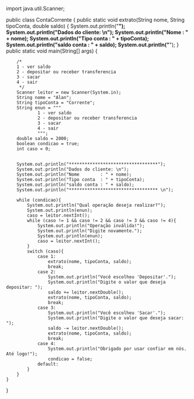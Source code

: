 import java.util.Scanner;

public class ContaCorrente {
    public static void extrato(String nome, String tipoConta, double saldo) {
        System.out.println("**********************************");
        System.out.println("Dados do cliente: \n");
        System.out.println("Nome        : " + nome);
        System.out.println("Tipo conta  : " + tipoConta);
        System.out.println("saldo conta : " + saldo);
        System.out.println("**********************************");
    }
    public static void main(String[] args) {

        /*
        1 - ver saldo
        2 - depositar ou receber transferencia
        3 - sacar
        4 - sair
         */
        Scanner leitor = new Scanner(System.in);
        String nome = "Alan";
        String tipoConta = "Corrente";
        String enun = """
                1 - ver saldo
                2 - depositar ou receber transferencia
                3 - sacar
                4 - sair
                """;
        double saldo = 2000;
        boolean condicao = true;
        int caso = 0;


        System.out.println("**********************************");
        System.out.println("Dados do cliente: \n");
        System.out.println("Nome        : " + nome);
        System.out.println("Tipo conta  : " + tipoConta);
        System.out.println("saldo conta : " + saldo);
        System.out.println("********************************** \n");

        while (condicao){
            System.out.println("Qual operação deseja realizar?");
            System.out.println(enun);
            caso = leitor.nextInt();
            while (caso != 1 && caso != 2 && caso != 3 && caso != 4){
                System.out.println("Operação inválida!");
                System.out.println("Digite novamente.");
                System.out.println(enun);
                caso = leitor.nextInt();
            }
            switch (caso){
                case 1:
                    extrato(nome, tipoConta, saldo);
                    break;
                case 2:
                    System.out.println("Você escolheu 'Depositar'.");
                    System.out.println("Digite o valor que deseja depositar: ");
                    saldo += leitor.nextDouble();
                    extrato(nome, tipoConta, saldo);
                    break;
                case 3:
                    System.out.println("Você escolheu 'Sacar'.");
                    System.out.println("Digite o valor que deseja sacar: ");
                    saldo -= leitor.nextDouble();
                    extrato(nome, tipoConta, saldo);
                    break;
                case 4:
                    System.out.println("Obrigado por usar confiar em nós. Até logo!");
                    condicao = false;
                default:
            }
        }
    }


}
